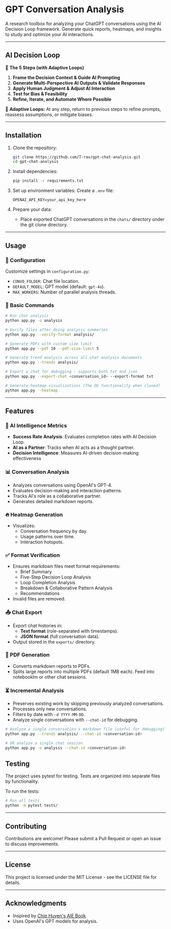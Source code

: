 # GPT Conversation Analysis

A research toolbox for analyzing your ChatGPT conversations using the AI Decision Loop framework. Generate quick reports, heatmaps, and insights to study and optimize your AI interactions.

---

## AI Decision Loop

🚀 **The 5 Steps (with Adaptive Loops)**
1. **Frame the Decision Context & Guide AI Prompting**
2. **Generate Multi-Perspective AI Outputs & Validate Responses**
3. **Apply Human Judgment & Adjust AI Interaction**
4. **Test for Bias & Feasibility**
5. **Refine, Iterate, and Automate Where Possible**

🔁 **Adaptive Loops:** At any step, return to previous steps to refine prompts, reassess assumptions, or mitigate biases.

---

## Installation

1. Clone the repository:
   ```bash
   git clone https://github.com/T-rav/gpt-chat-analysis.git
   cd gpt-chat-analysis
   ```

2. Install dependencies:
   ```bash
   pip install -r requirements.txt
   ```

3. Set up environment variables:
   Create a `.env` file:
     ```env
     OPENAI_API_KEY=your_api_key_here
     ```

4. Prepare your data:
   - Place exported ChatGPT conversations in the `chats/` directory under the git clone directory.

---

## Usage

### 🔧 Configuration
Customize settings in `configuration.py`:
- `CONVO_FOLDER`: Chat file location.
- `DEFAULT_MODEL`: GPT model (default: `gpt-4o`).
- `MAX_WORKERS`: Number of parallel analysis threads.

### 🚀 Basic Commands
```bash
# Run chat analysis
python app.py -o analysis

# Verify files after doing analysis summaries
python app.py --verify-format analysis/

# Generate PDFs with custom size limit
python app.py --pdf 10 --pdf-size-limit 5

# Generate trend analysis across all chat analysis documents
python app.py --trends analysis/

# Export a chat for debugging - supports both txt and json
python app.py --export-chat <conversation_id> --export-format txt

# Generate heatmap visualizations (The OG functionality when cloned)
python app.py --heatmap
```
---

## Features

### 🧠 AI Intelligence Metrics
- **Success Rate Analysis**: Evaluates completion rates with AI Decision Loop.
- **AI as a Partner**: Tracks when AI acts as a thought partner.
- **Decision Intelligence**: Measures AI-driven decision-making effectiveness

### 📊 Conversation Analysis
- Analyzes conversations using OpenAI's GPT-4.
- Evaluates decision-making and interaction patterns.
- Tracks AI's role as a collaborative partner.
- Generates detailed markdown reports.

### 🔥 Heatmap Generation
- Visualizes:
  - Conversation frequency by day.
  - Usage patterns over time.
  - Interaction hotspots.

### ✅ Format Verification
- Ensures markdown files meet format requirements:
  - Brief Summary
  - Five-Step Decision Loop Analysis
  - Loop Completion Analysis
  - Breakdown & Collaborative Pattern Analysis
  - Recommendations
- Invalid files are removed.

### 📤 Chat Export
- Export chat histories in:
  - **Text format** (role-separated with timestamps).
  - **JSON format** (full conversation data).
- Output stored in the `exports/` directory.

### 📄 PDF Generation
- Converts markdown reports to PDFs.
- Splits large reports into multiple PDFs (default 1MB each). Feed into notebooklm or other chat sessions.


### ⏳ Incremental Analysis
- Preserves existing work by skipping previously analyzed conversations.
- Processes only new conversations.
- Filters by date with `-d YYYY-MM-DD`.
- Analyze single conversations with `--chat-id` for debugging.

```bash
# Analyze a single conversation's markdown file (useful for debugging)
python app.py --trends analysis/ --chat-id <conversation-id>

# OR analyze a single chat session
python app.py -o analysis --chat-id <conversation-id>
```

## Testing

The project uses pytest for testing. Tests are organized into separate files by functionality.

To run the tests:

```bash
# Run all tests
python -m pytest tests/
```

---

## Contributing

Contributions are welcome! Please submit a Pull Request or open an issue to discuss improvements.

---

## License

This project is licensed under the MIT License - see the LICENSE file for details.

---

## Acknowledgments

- Inspired by [Chip Huyen's AIE Book](https://github.com/chiphuyen/aie-book)
- Uses OpenAI's GPT models for analysis.

